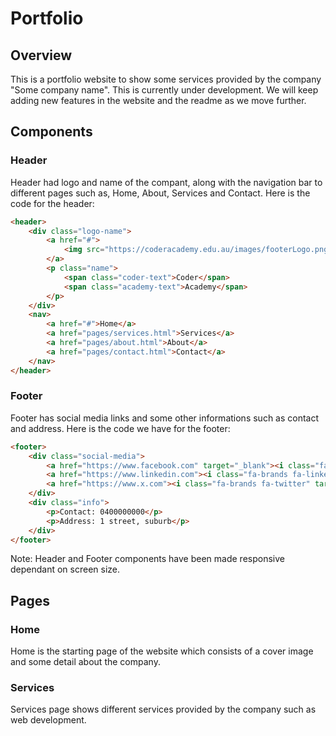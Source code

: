 # Portfolio

## Overview
This is a portfolio website to show some services provided by the company "Some company name". This is currently under development. We will keep adding new features in the website and the readme as we move further.

## Components

### Header
Header had logo and name of the compant, along with the navigation bar to different pages such as, Home, About, Services and Contact. Here is the code for the header:
```html
<header>
    <div class="logo-name">
        <a href="#">
            <img src="https://coderacademy.edu.au/images/footerLogo.png" alt="CA Logo">
        </a>
        <p class="name">
            <span class="coder-text">Coder</span>
            <span class="academy-text">Academy</span>
        </p>
    </div>
    <nav>
        <a href="#">Home</a>
        <a href="pages/services.html">Services</a>
        <a href="pages/about.html">About</a>
        <a href="pages/contact.html">Contact</a>
    </nav>
</header>
```


### Footer
Footer has social media links and some other informations such as contact and address. Here is the code we have for the footer:
```html
<footer>
    <div class="social-media">
        <a href="https://www.facebook.com" target="_blank"><i class="fa-brands fa-facebook"></i></a>
        <a href="https://www.linkedin.com"><i class="fa-brands fa-linkedin" target="_blank"></i></a>
        <a href="https://www.x.com"><i class="fa-brands fa-twitter" target="_blank"></i></a>
    </div>
    <div class="info">
        <p>Contact: 0400000000</p>
        <p>Address: 1 street, suburb</p>
    </div>
</footer>
```

Note: Header and Footer components have been made responsive dependant on screen size.

## Pages

### Home
Home is the starting page of the website which consists of a cover image and some detail about the company.

### Services
Services page shows different services provided by the company such as web development.